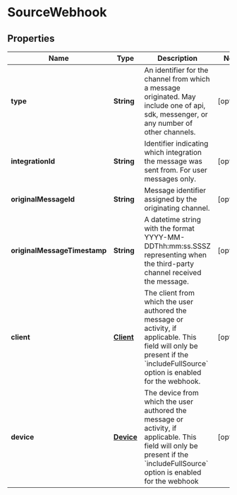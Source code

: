

# SourceWebhook

## Properties

Name | Type | Description | Notes
------------ | ------------- | ------------- | -------------
**type** | **String** | An identifier for the channel from which a message originated. May include one of api, sdk, messenger, or any number of other channels. |  [optional]
**integrationId** | **String** | Identifier indicating which integration the message was sent from. For user messages only. |  [optional]
**originalMessageId** | **String** | Message identifier assigned by the originating channel. |  [optional]
**originalMessageTimestamp** | **String** | A datetime string with the format YYYY-MM-DDThh:mm:ss.SSSZ representing when the third-party channel received the message. |  [optional]
**client** | [**Client**](Client.md) | The client from which the user authored the message or activity, if applicable. This field will only be present if the &#x60;includeFullSource&#x60; option is enabled for the webhook. |  [optional]
**device** | [**Device**](Device.md) | The device from which the user authored the message or activity, if applicable. This field will only be present if the &#x60;includeFullSource&#x60; option is enabled for the webhook |  [optional]



